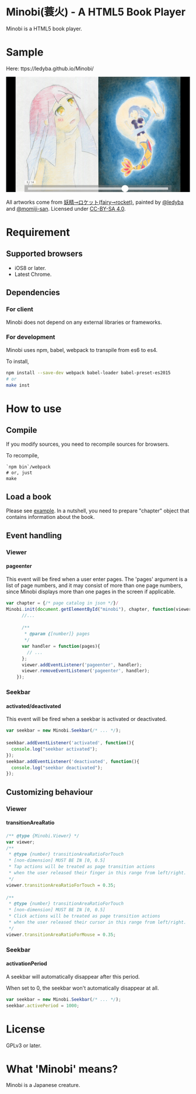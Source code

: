 # Minobi(蓑火) - A HTML5 Book Player

 Minobi is a HTML5 book player.

# Sample

Here: ttps://ledyba.github.io/Minobi/

[![screenshot](sample.jpg)](https://ledyba.github.io/Minobi/)

All artworks come from [妖精⊸ロケット(fairy⊸rocket)](https://hexe.net/), painted by [@ledyba](https://github.com/ledyba) and [@momiji-san](https://github.com/momiji-san). Licensed under [CC-BY-SA 4.0](https://creativecommons.org/licenses/by-sa/4.0/deed).

# Requirement

## Supported browsers
 - iOS8 or later.
 - Latest Chrome.

## Dependencies

### For client
 Minobi does not depend on any external libraries or frameworks.

### For development

 Minobi uses npm, babel, webpack to transpile from es6 to es4.

 To install,

```sh
npm install --save-dev webpack babel-loader babel-preset-es2015
# or
make inst
```

# How to use

## Compile

 If you modify sources, you need to recompile sources for browsers.

 To recompile,

```
`npm bin`/webpack
# or, just
make
```

## Load a book

Please see [example](https://github.com/ledyba/Minobi/blob/master/web/index.html). In a nutshell, you need to prepare "chapter" object that contains information about the book.

## Event handling

### Viewer

#### pageenter

This event will be fired when a user enter pages. The 'pages' argument is a list of page numbers, and it may consist of more than one page numbers, since Minobi displays more than one pages in the screen if applicable.

```js
var chapter = {/* page catalog in json */}/
Minobi.init(document.getElementById("minobi"), chapter, function(viewer) {
      //...

      /**
       * @param {[number]} pages
       */
      var handler = function(pages){
        // ...
      };
      viewer.addEventListener('pageenter', handler);
      viewer.removeEventListener('pageenter', handler);
    });
```

### Seekbar

#### activated/deactivated

This event will be fired when a seekbar is activated or deactivated.

```js
var seekbar = new Minobi.Seekbar(/* ... */);

seekbar.addEventListener('activated', function(){
  console.log("seekbar activated");
});
seekbar.addEventListener('deactivated', function(){
  console.log("seekbar deactivated");
});
```

## Customizing behaviour

### Viewer

#### transitionAreaRatio

```js
/** @type {Minobi.Viewer} */
var viewer;
/**
 * @type {number} transitionAreaRatioForTouch
 * [non-dimension] MUST BE IN [0, 0.5]
 * Tap actions will be treated as page transition actions
 * when the user released their finger in this range from left/right.
 */
viewer.transitionAreaRatioForTouch = 0.35;

/**
 * @type {number} transitionAreaRatioForTouch
 * [non-dimension] MUST BE IN [0, 0.5]
 * Click actions will be treated as page transition actions
 * when the user released their cursor in this range from left/right.
 */
viewer.transitionAreaRatioForMouse = 0.35;

```


### Seekbar

#### activationPeriod

A seekbar will automatically disappear after this period.

When set to 0, the seekbar won't automatically disappear at all.

```js
var seekbar = new Minobi.Seekbar(/* ... */);
seekbar.activePeriod = 1000;
```

# License

GPLv3 or later.

# What 'Minobi' means?

Minobi is a Japanese creature.
